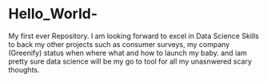 # Hello_World-
My first ever Repository.
I am looking forward to excel in Data Science Skills to back my other projects such as consumer surveys, my company (Greenify) status when where what and how to launch my baby.
and iam pretty sure data science will be my go to tool for all my unasnwered scary thoughts.
